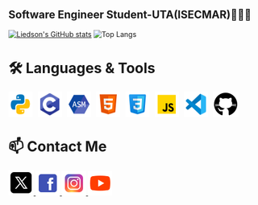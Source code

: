 <h2>Software Engineer Student-UTA(ISECMAR)👨🏽‍💻</h2>

[![Liedson's GitHub stats](https://github-readme-stats.vercel.app/api?username=LiedsonDelgado)](https://github.com/LiedsonDelgado/github-readme-stats)
![Top Langs](https://github-readme-stats.vercel.app/api/top-langs/?username=LiedsonDelgado&layout=compact&langs_count=6&theme=dark)

<h1>🛠️ Languages & Tools</h1>
<div style="display: flex; gap: 10px;">
    <img src="img/icons8-python-48.png">
    <img src="img/icons8-c-48.png">
    <img src="img/icons8-assembly-48.png">
    <img src="img/icons8-html-48.png">
    <img src="img/icons8-css-48.png">
    <img src="img/icons8-js-48.png">
    <img src="img/icons8-vs-code-48.png">
    <img src="img/icons8-github-50.png">
</div>

<h1>📫 Contact Me</h1>
    <a href="https://x.com/Liedson_Delgado"> <img src="img/icons8-x-50.png"> </a>
    <a href="https://www.facebook.com/liedson.delgado.vrs"> <img src="img/icons8-facebook-48.png"> </a>
    <a href="https://www.instagram.com/liedson._.delgado/"> <img src="img/icons8-instagram-48.png"> </a>
    <a href="https://www.youtube.com/@ghost_spectrumX31"> <img src="img/icons8-youtube-48.png"> </a>
    <a href="https://discord.com/channels/1243267265542225970/1243267265542225975"> <img src="img/icons8-discord

